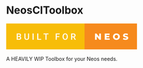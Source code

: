 # NeosCIToolbox

[![forthebadge](https://github.com/Zandario/NeosRepoBadges/blob/main/built-for-neos.svg)](https://forthebadge.com)

A HEAVILY WIP Toolbox for your Neos needs.
